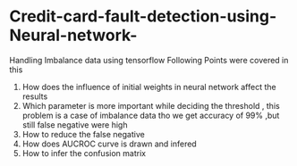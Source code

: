 # Credit-card-fault-detection-using-Neural-network-
Handling Imbalance data using tensorflow 
Following Points were covered in this 
  1. How does the influence of initial weights in neural network affect the results 
  2. Which parameter is more important while deciding the threshold , this problem is a case of imbalance data tho we get accuracy of 99% ,but still false negative were high
  3. How to reduce the false negative 
  4. How does AUCROC curve is drawn and infered 
  5. How to infer the confusion matrix
  
